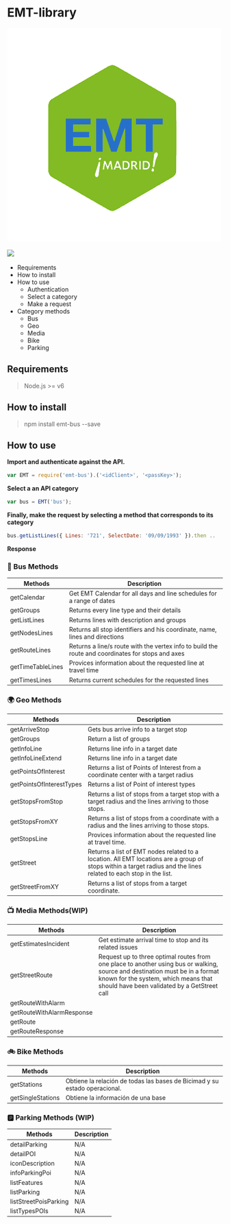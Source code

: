 # EMT-library

![Alt text](/assets/emt-bus_logo.png "Title")

<a href="https://snyk.io/test/github/lorengamboa/emt-bus">
<img  src="https://snyk.io/test/github/lorengamboa/emt-bus/badge.svg"></a>

+ Requirements
+ How to install
+ How to use
    - Authentication
    - Select a category
    - Make a request
+ Category methods
    - Bus
    - Geo
    - Media
    - Bike
    - Parking

## Requirements
> Node.js >= v6

## How to install
>npm install emt-bus --save

## How to use

**Import and authenticate against the API.**
```javascript
var EMT = require('emt-bus').('<idClient>', '<passKey>');
```
**Select a an API category**
```javascript
var bus = EMT('bus');
```
**Finally, make the request by selecting a method that corresponds to its category**
```javascript
bus.getListLines({ Lines: '721', SelectDate: '09/09/1993' }).then ..
```

**Response**
<code>
</code>

### 🚌 Bus Methods 

|   Methods|Description |
| ---------|-------------|
| getCalendar|Get EMT Calendar for all days and line schedules for a range of dates   
| getGroups|Returns every line type and their details |
| getListLines|Returns lines with description and groups     |
| getNodesLines|Returns all stop identifiers and his coordinate, name, lines and directions|
| getRouteLines| Returns a line/s route with the vertex info to build the route and coordinates for stops and axes |
| getTimeTableLines|Provices information about the requested line at travel time|
| getTimesLines|Returns current schedules for the requested lines|

### 🌍 Geo Methods 

|   Methods|Description |
| ---------|-------------|
| getArriveStop|Gets bus arrive info to a target stop |
| getGroups|Return a list of groups |
| getInfoLine|Returns line info in a target date|
| getInfoLineExtend|Returns line info in a target date|
| getPointsOfInterest|Returns a list of Points of Interest from a coordinate center with a target radius|
| getPointsOfInterestTypes|Returns a list of Point of interest types|
| getStopsFromStop|Returns a list of stops from a target stop with a target radius and the lines arriving to those stops.|
| getStopsFromXY|Returns a list of stops from a coordinate with a radius and the lines arriving to those stops.|
| getStopsLine|Provices information about the requested line at travel time.|
| getStreet|Returns a list of EMT nodes related to a location. All EMT locations are a group of stops  within a target radius and the lines related to each stop in the list.|
| getStreetFromXY|Returns a list of stops from a target coordinate.|

### 📺 Media Methods(WIP)

|   Methods|Description |
| ---------|-------------|
| getEstimatesIncident| Get estimate arrival time to stop and its related issues
| getStreetRoute|Request up to three optimal routes from one place to another using bus or walking, source and destination must be in a format known for the system, which means that should have been validated by a GetStreet call   
| getRouteWithAlarm| |
| getRouteWithAlarmResponse| |
| getRoute| |
| getRouteResponse| |

### 🚲 Bike Methods 

|   Methods|Description |
| ---------|-------------|
| getStations|Obtiene la relación de todas las bases de Bicimad y su estado operacional. |
| getSingleStations|Obtiene la información de una base |

### 🅿 Parking Methods (WIP)

|   Methods|Description |
| ---------|-------------|
| detailParking|N/A |
| detailPOI|N/A |
| iconDescription|N/A|
| infoParkingPoi|N/A|
| listFeatures|N/A|
| listParking|N/A|
| listStreetPoisParking|N/A|
| listTypesPOIs|N/A|
